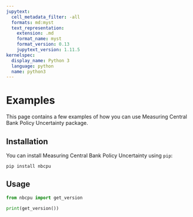 ```yaml
---
jupytext:
  cell_metadata_filter: -all
  formats: md:myst
  text_representation:
    extension: .md
    format_name: myst
    format_version: 0.13
    jupytext_version: 1.11.5
kernelspec:
  display_name: Python 3
  language: python
  name: python3
---
```


# Examples

This page contains a few examples of how you can use Measuring Central Bank Policy Uncertainty package.

## Installation

You can install Measuring Central Bank Policy Uncertainty using `pip`:

```{code-cell}
pip install nbcpu
```

## Usage

```python
from nbcpu import get_version

print(get_version())
```
